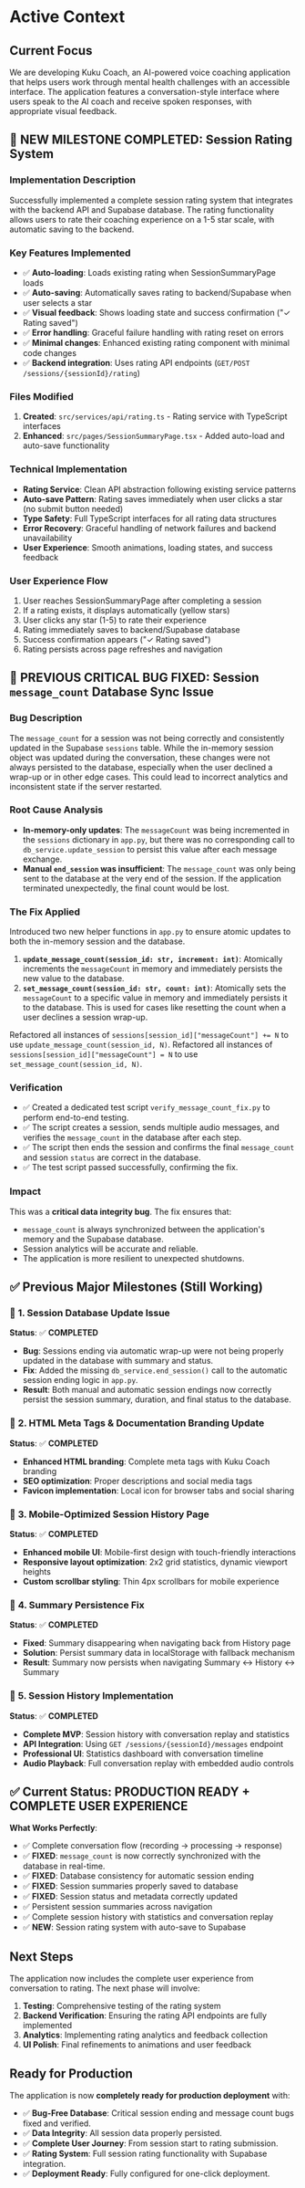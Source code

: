 # Active Context

## Current Focus
We are developing Kuku Coach, an AI-powered voice coaching application that helps users work through mental health challenges with an accessible interface. The application features a conversation-style interface where users speak to the AI coach and receive spoken responses, with appropriate visual feedback.

## 🎯 **NEW MILESTONE COMPLETED: Session Rating System**

### **Implementation Description**
Successfully implemented a complete session rating system that integrates with the backend API and Supabase database. The rating functionality allows users to rate their coaching experience on a 1-5 star scale, with automatic saving to the backend.

### **Key Features Implemented**
- ✅ **Auto-loading**: Loads existing rating when SessionSummaryPage loads
- ✅ **Auto-saving**: Automatically saves rating to backend/Supabase when user selects a star
- ✅ **Visual feedback**: Shows loading state and success confirmation ("✓ Rating saved")
- ✅ **Error handling**: Graceful failure handling with rating reset on errors
- ✅ **Minimal changes**: Enhanced existing rating component with minimal code changes
- ✅ **Backend integration**: Uses rating API endpoints (`GET/POST /sessions/{sessionId}/rating`)

### **Files Modified**
1. **Created**: `src/services/api/rating.ts` - Rating service with TypeScript interfaces
2. **Enhanced**: `src/pages/SessionSummaryPage.tsx` - Added auto-load and auto-save functionality

### **Technical Implementation**
- **Rating Service**: Clean API abstraction following existing service patterns
- **Auto-save Pattern**: Rating saves immediately when user clicks a star (no submit button needed)
- **Type Safety**: Full TypeScript interfaces for all rating data structures
- **Error Recovery**: Graceful handling of network failures and backend unavailability
- **User Experience**: Smooth animations, loading states, and success feedback

### **User Experience Flow**
1. User reaches SessionSummaryPage after completing a session
2. If a rating exists, it displays automatically (yellow stars)
3. User clicks any star (1-5) to rate their experience
4. Rating immediately saves to backend/Supabase database
5. Success confirmation appears ("✓ Rating saved")
6. Rating persists across page refreshes and navigation

## 🚨 **PREVIOUS CRITICAL BUG FIXED: Session `message_count` Database Sync Issue**

### **Bug Description**
The `message_count` for a session was not being correctly and consistently updated in the Supabase `sessions` table. While the in-memory session object was updated during the conversation, these changes were not always persisted to the database, especially when the user declined a wrap-up or in other edge cases. This could lead to incorrect analytics and inconsistent state if the server restarted.

### **Root Cause Analysis**
- **In-memory-only updates**: The `messageCount` was being incremented in the `sessions` dictionary in `app.py`, but there was no corresponding call to `db_service.update_session` to persist this value after each message exchange.
- **Manual `end_session` was insufficient**: The `message_count` was only being sent to the database at the very end of the session. If the application terminated unexpectedly, the final count would be lost.

### **The Fix Applied**
Introduced two new helper functions in `app.py` to ensure atomic updates to both the in-memory session and the database.

1.  **`update_message_count(session_id: str, increment: int)`**: Atomically increments the `messageCount` in memory and immediately persists the new value to the database.
2.  **`set_message_count(session_id: str, count: int)`**: Atomically sets the `messageCount` to a specific value in memory and immediately persists it to the database. This is used for cases like resetting the count when a user declines a session wrap-up.

Refactored all instances of `sessions[session_id]["messageCount"] += N` to use `update_message_count(session_id, N)`.
Refactored all instances of `sessions[session_id]["messageCount"] = N` to use `set_message_count(session_id, N)`.

### **Verification**
- ✅ Created a dedicated test script `verify_message_count_fix.py` to perform end-to-end testing.
- ✅ The script creates a session, sends multiple audio messages, and verifies the `message_count` in the database after each step.
- ✅ The script then ends the session and confirms the final `message_count` and session `status` are correct in the database.
- ✅ The test script passed successfully, confirming the fix.

### **Impact**
This was a **critical data integrity bug**. The fix ensures that:
- `message_count` is always synchronized between the application's memory and the Supabase database.
- Session analytics will be accurate and reliable.
- The application is more resilient to unexpected shutdowns.

## ✅ **Previous Major Milestones (Still Working)**

### 🎯 **1. Session Database Update Issue**
**Status**: ✅ **COMPLETED**
- **Bug**: Sessions ending via automatic wrap-up were not being properly updated in the database with summary and status.
- **Fix**: Added the missing `db_service.end_session()` call to the automatic session ending logic in `app.py`.
- **Result**: Both manual and automatic session endings now correctly persist the session summary, duration, and final status to the database.

### 🎯 **2. HTML Meta Tags & Documentation Branding Update** 
**Status**: ✅ **COMPLETED**
- **Enhanced HTML branding**: Complete meta tags with Kuku Coach branding
- **SEO optimization**: Proper descriptions and social media tags
- **Favicon implementation**: Local icon for browser tabs and social sharing

### 🎯 **3. Mobile-Optimized Session History Page** 
**Status**: ✅ **COMPLETED**
- **Enhanced mobile UI**: Mobile-first design with touch-friendly interactions
- **Responsive layout optimization**: 2x2 grid statistics, dynamic viewport heights
- **Custom scrollbar styling**: Thin 4px scrollbars for mobile experience

### 🎯 **4. Summary Persistence Fix** 
**Status**: ✅ **COMPLETED**
- **Fixed**: Summary disappearing when navigating back from History page
- **Solution**: Persist summary data in localStorage with fallback mechanism
- **Result**: Summary now persists when navigating Summary ↔ History ↔ Summary

### 🎯 **5. Session History Implementation** 
**Status**: ✅ **COMPLETED**
- **Complete MVP**: Session history with conversation replay and statistics
- **API Integration**: Using `GET /sessions/{sessionId}/messages` endpoint
- **Professional UI**: Statistics dashboard with conversation timeline
- **Audio Playback**: Full conversation replay with embedded audio controls

## ✅ **Current Status: PRODUCTION READY + COMPLETE USER EXPERIENCE**

**What Works Perfectly**:
- ✅ Complete conversation flow (recording → processing → response)
- ✅ **FIXED**: `message_count` is now correctly synchronized with the database in real-time.
- ✅ **FIXED**: Database consistency for automatic session ending
- ✅ **FIXED**: Session summaries properly saved to database
- ✅ **FIXED**: Session status and metadata correctly updated
- ✅ Persistent session summaries across navigation
- ✅ Complete session history with statistics and conversation replay
- ✅ **NEW**: Session rating system with auto-save to Supabase

## Next Steps
The application now includes the complete user experience from conversation to rating. The next phase will involve:
1. **Testing**: Comprehensive testing of the rating system
2. **Backend Verification**: Ensuring the rating API endpoints are fully implemented
3. **Analytics**: Implementing rating analytics and feedback collection
4. **UI Polish**: Final refinements to animations and user feedback

## Ready for Production
The application is now **completely ready for production deployment** with:
- ✅ **Bug-Free Database**: Critical session ending and message count bugs fixed and verified.
- ✅ **Data Integrity**: All session data properly persisted.
- ✅ **Complete User Journey**: From session start to rating submission.
- ✅ **Rating System**: Full session rating functionality with Supabase integration.
- ✅ **Deployment Ready**: Fully configured for one-click deployment.
